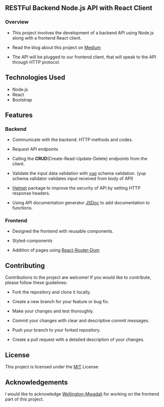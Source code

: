 ## RESTFul Backend Node.js API with React Client

### Overview
- This project involves the development of a backend API using Node.js along with a frontend React client.
- Read the blog about this project on [Medium](https://medium.com/@lexizgichbuoy/building-a-robust-node-js-api-with-react-frontend-a-backend-engineers-journey-0fcbb8f34fa0)

- The API will be plugged to our frontend client, that will speak to the API through HTTP protocol. 

## Technologies Used
* Node.js
* React
* Bootstrap


## Features

### Backend

* Communicate with the backend. HTTP methods and codes.

* Request API endpoints

* Calling the **CRUD**(Create-Read-Update-Delete) endpoints from the client.


* Validate the input data validation with [yup](https://github.com/jquense/yup) schema validation. (yup schema validator validates input received from body of API)

* [Helmet](https://github.com/helmetjs/helmet) package to improve the security of API by setting HTTP response headers.

* Using API documentation generator [JSDoc](https://github.com/jsdoc/jsdoc) to add documentation to functions. 


### Frontend
* Designed the frontend with reusable components.

* Styled-components

* Addition of pages using [React-Router-Dom](https://github.com/remix-run/react-router)






## Contributing
Contributions to the project are welcome! If you would like to contribute, please follow these guidelines:

* Fork the repository and clone it locally.

* Create a new branch for your feature or bug fix.

* Make your changes and test thoroughly.

* Commit your changes with clear and descriptive commit messages.

* Push your branch to your forked repository.

* Create a pull request with a detailed description of your changes.

## License
This project is licensed under the [MIT](https://github.com/Gichbuoy/RESTful_API/blob/main/LICENSE) License


## Acknowledgements
I would like to acknowledge [Wellington-Mwadali](https://github.com/wellingtonmwadali) for working on the frontend part of this project.
